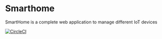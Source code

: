 # Smarthome
SmartHome is a complete web application to manage different IoT devices

[![CircleCI](https://circleci.com/gh/cecchisandrone/smarthome.svg?style=svg)](https://circleci.com/gh/cecchisandrone/smarthome)